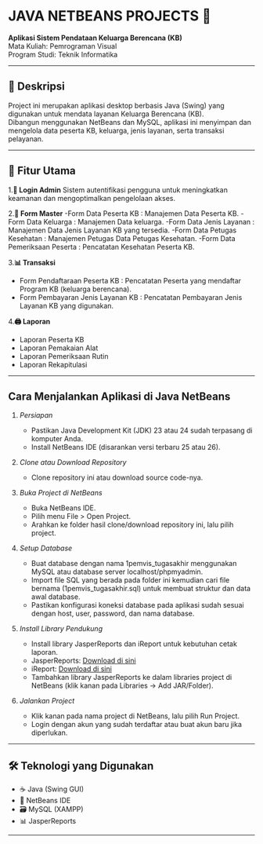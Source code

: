 # JAVA NETBEANS PROJECTS 🎒

**Aplikasi Sistem Pendataan Keluarga Berencana (KB)**  
Mata Kuliah: Pemrograman Visual  
Program Studi: Teknik Informatika

---

## 📌 Deskripsi

Project ini merupakan aplikasi desktop berbasis Java (Swing) yang digunakan untuk mendata layanan Keluarga Berencana (KB).  
Dibangun menggunakan NetBeans dan MySQL, aplikasi ini menyimpan dan mengelola data peserta KB, keluarga, jenis layanan, serta transaksi pelayanan.

---

## 🧩 Fitur Utama

1.**🔐 Login Admin**
 Sistem  autentifikasi pengguna untuk  meningkatkan keamanan dan mengoptimalkan pengelolaan akses.
 
2.**🧾 Form Master**
  -Form Data Peserta KB : Manajemen Data Peserta KB.
  -Form Data Keluarga : Manajemen Data keluarga.
  -Form Data Jenis Layanan : Manajemen Data Jenis Layanan KB yang tersedia.
  -Form Data Petugas Kesehatan : Manajemen Petugas Data Petugas Kesehatan.
  -Form Data Pemeriksaan Peserta : Pencatatan Kesehatan Peserta KB.
  
3.**📊 Transaksi**
  - Form Pendaftaraan Peserta KB : Pencatatan Peserta yang mendaftar Program KB (keluarga berencana).
  - Form Pembayaran Jenis Layanan KB : Pencatatan Pembayaran Jenis Layanan  KB yang digunakan.
    
4.**🖨️ Laporan**
  - Laporan Peserta KB
  - Laporan Pemakaian Alat
  - Laporan Pemeriksaan Rutin
  - Laporan Rekapitulasi
  
---

## Cara Menjalankan Aplikasi di Java NetBeans

1. *Persiapan*
   - Pastikan Java Development Kit (JDK) 23 atau 24 sudah terpasang di komputer Anda.
   - Install NetBeans IDE (disarankan versi terbaru 25 atau 26).

2. *Clone atau Download Repository*
   - Clone repository ini atau download source code-nya.

3. *Buka Project di NetBeans*
   - Buka NetBeans IDE.
   - Pilih menu File > Open Project.
   - Arahkan ke folder hasil clone/download repository ini, lalu pilih project.

4. *Setup Database*
   - Buat database dengan nama 1pemvis_tugasakhir menggunakan MySQL atau database server localhost/phpmyadmin.
   - Import file SQL yang berada pada folder ini kemudian cari file bernama (1pemvis_tugasakhir.sql) untuk membuat struktur dan data awal database.
   - Pastikan konfigurasi koneksi database pada aplikasi sudah sesuai dengan host, user, password, dan nama database.

5. *Install Library Pendukung*
   - Install library JasperReports dan iReport untuk kebutuhan cetak laporan.
   - JasperReports: [Download di sini](https://community.jaspersoft.com/project/jasperreports-library)
   - iReport: [Download di sini](https://community.jaspersoft.com/project/ireport-designer)
   - Tambahkan library JasperReports ke dalam libraries project di NetBeans (klik kanan pada Libraries → Add JAR/Folder).

6. *Jalankan Project*
   - Klik kanan pada nama project di NetBeans, lalu pilih Run Project.
   - Login dengan akun yang sudah terdaftar atau buat akun baru jika diperlukan.

---

## 🛠️ Teknologi yang Digunakan

- ☕ Java (Swing GUI)
- 🧰 NetBeans IDE
- 🗃️ MySQL (XAMPP)
- 📊 JasperReports

---
